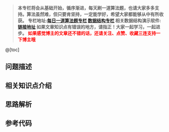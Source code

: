 > <strong>本专栏将会从基础开始，循序渐进，每天刷一道算法题，也请大家多多支持。算法虽然难，但只要肯坚持，一定能学好，希望大家都能够从中有所收获。</strong>
> <strong>专栏地址:[每日一道算法题专栏](https://blog.csdn.net/learning_xzj/category_11801318.html) [数据结构专栏](https://blog.csdn.net/learning_xzj/category_11798126.html)  </strong>
> <strong>相关数据结构演示软件:[链接地址](https://pan.baidu.com/s/1nGI-U9IXpVd6H1BmF_rtxg?pwd=1111) </strong>
> <strong> 如果文章知识点有错误的地方，请指正！大家一起学习，一起进步。</strong>
> <font color="red"><strong> 如果感觉博主的文章还不错的话，还请关注、点赞、收藏三连支持一下博主哦</strong></font>



@[toc]

## 问题描述

## 相关知识点介绍

## 思路解析

## 参考代码